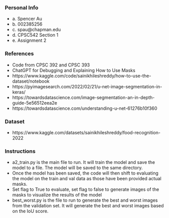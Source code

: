 ### Personal Info
<ul>
<li>a. Spencer Au</li>
<li>b. 002385256</li>
<li>c. spau@chapman.edu</li>
<li>d. CPSC542 Section 1</li>
<li>e. Assignment 2</li>
</ul>

### References
<ul>
    <li>Code from CPSC 392 and CPSC 393</li>
    <li>ChatGPT for Debugging and Explaining How to Use Masks</li>
    <li>https://www.kaggle.com/code/sainikhileshreddy/how-to-use-the-dataset/notebook</li>
    <li>https://pyimagesearch.com/2022/02/21/u-net-image-segmentation-in-keras/</li>
    <li>https://towardsdatascience.com/image-segmentation-an-in-depth-guide-5e56512eea2e</li>
    <li>https://towardsdatascience.com/understanding-u-net-61276b10f360</li>
</ul>

### Dataset
<ul>
    <li>https://www.kaggle.com/datasets/sainikhileshreddy/food-recognition-2022</li>
</ul>

### Instructions
- a2_train.py is the main file to run. It will train the model and save the model to a file. The model will be saved to the same directory.
- Once the model has been saved, the code will then shift to evaluating the model on the train and val data as those have been provided actual masks.
- Set flag to True to evaluate, set flag to false to generate images of the masks to visualize the results of the model
- best_worst.py is the file to run to generate the best and worst images from the validation set. It will generate the best and worst images based on the IoU score.
